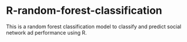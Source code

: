 # R-random-forest-classification
This is a random forest classification model to classify and predict social network ad performance using R.
